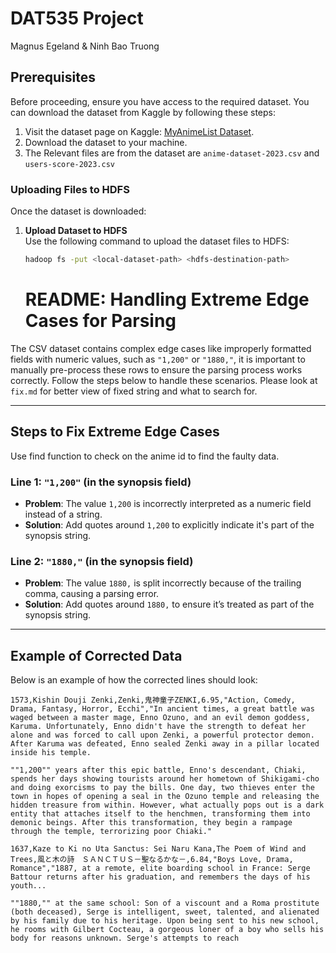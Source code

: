 # DAT535 Project
Magnus Egeland & Ninh Bao Truong

## Prerequisites

Before proceeding, ensure you have access to the required dataset. You can download the dataset from Kaggle by following these steps:

1. Visit the dataset page on Kaggle: [MyAnimeList Dataset](https://www.kaggle.com/datasets/dbdmobile/myanimelist-dataset).
3. Download the dataset to your machine.
4. The Relevant files are from the dataset are `anime-dataset-2023.csv` and `users-score-2023.csv`

### Uploading Files to HDFS

Once the dataset is downloaded:

1. **Upload Dataset to HDFS**  
   Use the following command to upload the dataset files to HDFS:
   ```bash
   hadoop fs -put <local-dataset-path> <hdfs-destination-path>
   ```

   # README: Handling Extreme Edge Cases for Parsing

The  CSV dataset contains complex edge cases like improperly formatted fields with numeric values, such as `"1,200"` or `"1880,"`, it is important to manually pre-process these rows to ensure the parsing process works correctly. Follow the steps below to handle these scenarios.
Please look at `fix.md` for better view of fixed string and what to search for.


---

## Steps to Fix Extreme Edge Cases

Use find function to check on the anime id to find the faulty data. 
### Line 1: `"1,200"` (in the synopsis field)

- **Problem**: The value `1,200` is incorrectly interpreted as a numeric field instead of a string.
- **Solution**: Add quotes around `1,200` to explicitly indicate it's part of the synopsis string.

### Line 2: `"1880,"` (in the synopsis field)

- **Problem**: The value `1880,` is split incorrectly because of the trailing comma, causing a parsing error.
- **Solution**: Add quotes around `1880,` to ensure it’s treated as part of the synopsis string.

---

## Example of Corrected Data

Below is an example of how the corrected lines should look:


```csv
1573,Kishin Douji Zenki,Zenki,鬼神童子ZENKI,6.95,"Action, Comedy, Drama, Fantasy, Horror, Ecchi","In ancient times, a great battle was waged between a master mage, Enno Ozuno, and an evil demon goddess, Karuma. Unfortunately, Enno didn't have the strength to defeat her alone and was forced to call upon Zenki, a powerful protector demon. After Karuma was defeated, Enno sealed Zenki away in a pillar located inside his temple.

""1,200"" years after this epic battle, Enno's descendant, Chiaki, spends her days showing tourists around her hometown of Shikigami-cho and doing exorcisms to pay the bills. One day, two thieves enter the town in hopes of opening a seal in the Ozuno temple and releasing the hidden treasure from within. However, what actually pops out is a dark entity that attaches itself to the henchmen, transforming them into demonic beings. After this transformation, they begin a rampage through the temple, terrorizing poor Chiaki."
```
```csv
1637,Kaze to Ki no Uta Sanctus: Sei Naru Kana,The Poem of Wind and Trees,風と木の詩　ＳＡＮＣＴＵＳ－聖なるかな－,6.84,"Boys Love, Drama, Romance","1887, at a remote, elite boarding school in France: Serge Battour returns after his graduation, and remembers the days of his youth...

""1880,"" at the same school: Son of a viscount and a Roma prostitute (both deceased), Serge is intelligent, sweet, talented, and alienated by his family due to his heritage. Upon being sent to his new school, he rooms with Gilbert Cocteau, a gorgeous loner of a boy who sells his body for reasons unknown. Serge's attempts to reach
```


